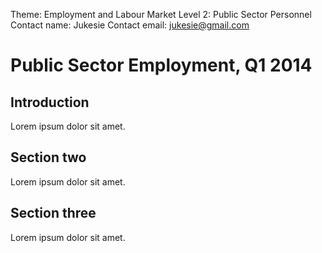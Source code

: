 Theme: Employment and Labour Market
Level 2: Public Sector Personnel
Contact name: Jukesie
Contact email: jukesie@gmail.com

# Public Sector Employment, Q1 2014

## Introduction

Lorem ipsum dolor sit amet.

## Section two

Lorem ipsum dolor sit amet.

## Section three

Lorem ipsum dolor sit amet.